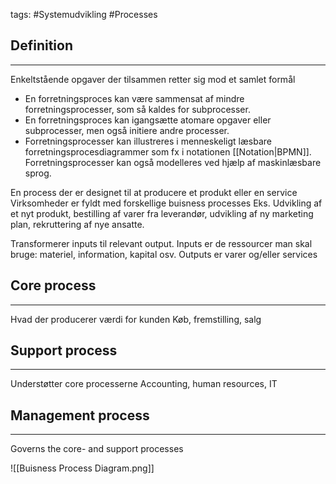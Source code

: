 tags: #Systemudvikling #Processes
## Definition
---
Enkeltstående opgaver der tilsammen retter sig mod et samlet formål

- En forretningsproces kan være sammensat af mindre forretningsprocesser, som så kaldes for subprocesser.
- En forretningsproces kan igangsætte atomare opgaver eller subprocesser, men også initiere andre processer.
- Forretningsprocesser kan illustreres i menneskeligt læsbare forretningsprocesdiagrammer som fx i notationen [[Notation|BPMN]]. Forretningsprocesser kan også modelleres ved hjælp af maskinlæsbare sprog.

En process der er designet til at producere et produkt eller en service
Virksomheder er fyldt med forskellige buisness processes
Eks. Udvikling af et nyt produkt, bestilling af varer fra leverandør, udvikling af ny marketing plan, rekruttering af nye ansatte.

Transformerer inputs til relevant output.
Inputs er de ressourcer man skal bruge: materiel, information, kapital osv.
Outputs er varer og/eller services

## Core process
---
Hvad der producerer værdi for kunden
Køb, fremstilling, salg

## Support process
---
Understøtter core processerne
Accounting, human resources, IT

## Management process
---
Governs the core- and support processes

![[Buisness Process Diagram.png]]